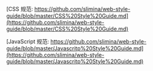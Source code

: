 [CSS 规范: https://github.com/slimina/web-style-guide/blob/master/CSS%20Style%20Guide.md](https://github.com/slimina/web-style-guide/blob/master/CSS%20Style%20Guide.md)

[JavaScript 规范: https://github.com/slimina/web-style-guide/blob/master/Javascritp%20Style%20Guide.md](https://github.com/slimina/web-style-guide/blob/master/Javascritp%20Style%20Guide.md)
